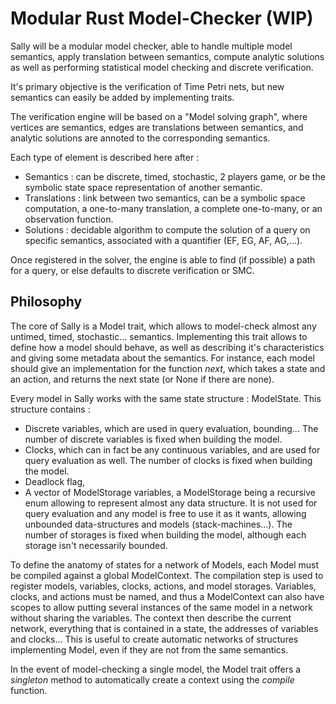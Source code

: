 # Modular Rust Model-Checker (WIP)

Sally will be a modular model checker, able to handle multiple model semantics, apply translation between semantics, compute analytic solutions as well as performing statistical model checking and discrete verification.

It's primary objective is the verification of Time Petri nets, but new semantics can easily be added by implementing traits.

The verification engine will be based on a "Model solving graph", where vertices are semantics, edges are translations between semantics, and analytic solutions are annoted to the corresponding semantics.

Each type of element is described here after :
- Semantics : can be discrete, timed, stochastic, 2 players game, or be the symbolic state space representation of another semantic.
- Translations : link between two semantics, can be a symbolic space computation, a one-to-many translation, a complete one-to-many, or an observation function.
- Solutions : decidable algorithm to compute the solution of a query on specific semantics, associated with a quantifier (EF, EG, AF, AG,...).

Once registered in the solver, the engine is able to find (if possible) a path for a query, or else defaults to discrete verification or SMC.

## Philosophy

The core of Sally is a Model trait, which allows to model-check almost any untimed, timed, stochastic... semantics. Implementing this trait allows to define how a model should behave, as well as describing it's characteristics and giving some metadata about the semantics.
For instance, each model should give an implementation for the function _next_, which takes a state and an action, and returns the next state (or None if there are none).

Every model in Sally works with the same state structure : ModelState. This structure contains :
- Discrete variables, which are used in query evaluation, bounding... The number of discrete variables is fixed when building the model.
- Clocks, which can in fact be any continuous variables, and are used for query evaluation as well. The number of clocks is fixed when building the model.
- Deadlock flag,
- A vector of ModelStorage variables, a ModelStorage being a recursive enum allowing to represent almost any data structure. It is not used for query evaluation and any model is free to use it as it wants, allowing unbounded data-structures and models (stack-machines...). The number of storages is fixed when building the model, although each storage isn't necessarily bounded.

To define the anatomy of states for a network of Models, each Model must be compiled against a global ModelContext.
The compilation step is used to register models, variables, clocks, actions, and model storages. Variables, clocks, and actions must be named, and thus a ModelContext can also have scopes to allow putting several instances of the same model in a network without sharing the variables. 
The context then describe the current network, everything that is contained in a state, the addresses of variables and clocks... This is useful to create automatic networks of structures implementing Model, even if they are not from the same semantics.

In the event of model-checking a single model, the Model trait offers a _singleton_ method to automatically create a context using the _compile_ function.